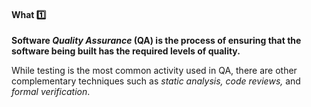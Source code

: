 <div id="title">

#### What :one:

</div>

<div id="body">

**Software _Quality Assurance_ (QA) is the process of ensuring that the software being built has the required levels of quality.**

While testing is the most common activity used in QA, there are other complementary techniques such as _static analysis, code reviews,_ and _formal verification_.

</div>

<div id="extras">
</div>